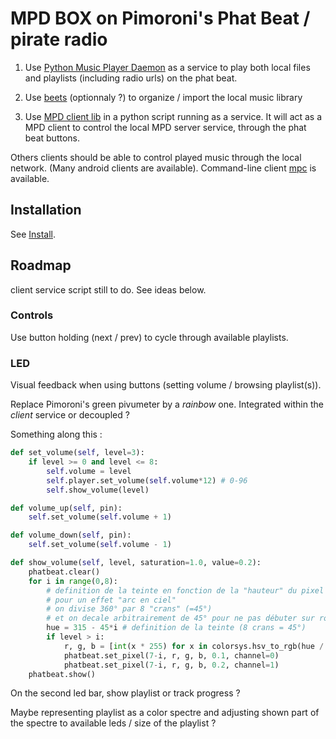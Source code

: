 # MPD BOX on Pimoroni's Phat Beat / pirate radio
1. Use [Python Music Player Daemon](https://www.musicpd.org/) as a service to play both local files and playlists (including radio urls) on the phat beat.

2. Use [beets](http://beets.io/) (optionnaly ?) to organize / import the local music library

3. Use [MPD client lib](https://www.musicpd.org/libs/python-musicpd/) in a python script running as a service. It will act as a MPD client to control the local MPD server service, through the phat beat buttons.

  Others clients should be able to control played music through the local network. (Many android clients are available). Command-line client [mpc](https://linux.die.net/man/1/mpc) is available.

## Installation
See [Install](Install.md).

## Roadmap
client service script still to do. See ideas below.

### Controls
Use button holding (next / prev) to cycle through available playlists.

### LED
Visual feedback when using buttons (setting volume / browsing playlist(s)).

Replace Pimoroni's green pivumeter by a _rainbow_ one.
Integrated within the _client_ service or decoupled ?

Something along this :

```python
def set_volume(self, level=3):
    if level >= 0 and level <= 8:
        self.volume = level
        self.player.set_volume(self.volume*12) # 0-96
        self.show_volume(level)

def volume_up(self, pin):
    self.set_volume(self.volume + 1)

def volume_down(self, pin):
    self.set_volume(self.volume - 1)

def show_volume(self, level, saturation=1.0, value=0.2):
    phatbeat.clear()
    for i in range(0,8):
        # definition de la teinte en fonction de la "hauteur" du pixel
        # pour un effet "arc en ciel"
        # on divise 360° par 8 "crans" (=45°)
        # et on decale arbitrairement de 45° pour ne pas débuter sur rouge
        hue = 315 - 45*i # definition de la teinte (8 crans = 45°)
        if level > i:
            r, g, b = [int(x * 255) for x in colorsys.hsv_to_rgb(hue / 360.0, saturation, value)]
            phatbeat.set_pixel(7-i, r, g, b, 0.1, channel=0)
            phatbeat.set_pixel(7-i, r, g, b, 0.2, channel=1)
    phatbeat.show()

```

On the second led bar, show playlist or track progress ?

Maybe representing playlist as a color spectre and adjusting shown part of the spectre to available leds / size of the playlist ?
